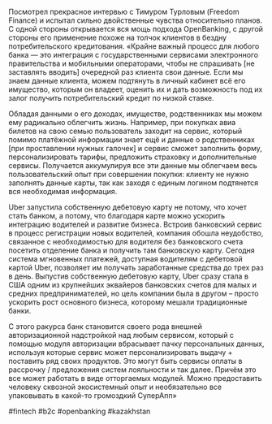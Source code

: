 
Посмотрел прекрасное интервью с Тимуром Турловым (Freedom Finance) и испытал сильно двойственные чувства относительно планов. С одной стороны открывается вся мощь подхода OpenBanking, с другой стороны его применение похоже на толчок клиентов в бездну потребительского кредитования.
«Крайне важный процесс для любого банка — это интеграция с государственными сервисами электронного правительства и мобильными операторами, чтобы не спрашивать [не заставлять вводить] очередной раз клиента свои данные.
Если мы знаем данные клиента, можем подтянуть в личный кабинет всё его имущество, которым он владеет, оценить их и дать возможность под их залог получить потребительский кредит по низкой ставке.

Обладая данными о его доходах, имуществе, родственниках мы можем ему радикально облегчить жизнь. Например, при покупках авиа билетов на свою семью пользователь  заходит на сервис, который помимо платёжной информации знает ещё и данные о родственниках [при проставлении нужных галочек] и сервис сможет заполнить форму, персонализировать тарифы, предложить страховку и дополнительные сервисы. 
Получается аккумулируя все эти данные мы облегчаем весь пользовательский опыт при совершении покупки: клиенту не нужно заполнять данные карты, так как заходя с единым логином подтянется вся необходимая информация.

Uber запустила собственную дебетовую карту не потому, что хочет стать банком, а потому, что благодаря карте можно ускорить интеграцию водителей и развитие бизнеса. Встроив банковский сервис в процесс регистрации новых водителей, компания обошла неудобство, связанное с необходимостью для водителя без банковского счета посетить отделение банка и получить там банковскую карту. Сегодня система мгновенных платежей, доступная водителям с дебетовой картой Uber, позволяет им получать заработанные средства до трех раз в день. Выпустив собственную дебетовую карту, Uber сразу стала в США одним из крупнейших эквайеров банковских счетов для малых и средних предпринимателей, но цель компании была в другом – просто ускорить рост основного бизнеса, которому мешали традиционные банки.

С этого ракурса банк становится своего рода внешней авторизационной надстройкой над любым сервисом, который с помощью модуля авторизации вбрасывает пачку персональных данных, используя которые сервис может персонализировать выдачу + поставить ряд своих продуктов. Это могут быть сервисы оплаты в рассрочку / предложения систем лояльности и так далее. Причём это все может работать в виде отторгаемых модулей. Можно предоставить человеку сквозной экосистемный опыт и необязательно все упаковывать в какой-то громоздкий СуперАпп»

#fintech #b2c #openbanking #kazakhstan 